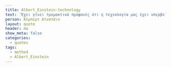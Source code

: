 ```yaml
---
title: Albert_Einstein-technology
text: 'Έχει γίνει τρομακτικά προφανές ότι η τεχνολογία μας έχει υπερβεί την ανθρωπιά μας.'
person: Άλμπερτ Αϊνστάιν
layout: quote
header: no
show_meta: false
categories:
  - quotes
tags:
  - method
  - Albert_Einstein
---
```

